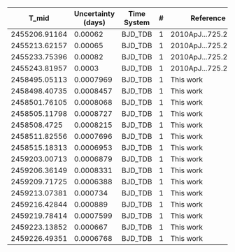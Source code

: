 |T_mid        |Uncertainty (days)|Time System|#  |Reference           |
|-------------|------------------|-----------|---|--------------------|
|2455206.91164|0.00062           |BJD_TDB    |1  |2010ApJ...725.2017K |
|2455213.62157|0.00065           |BJD_TDB    |1  |2010ApJ...725.2017K |
|2455233.75396|0.00082           |BJD_TDB    |1  |2010ApJ...725.2017K |
|2455243.81957|0.0003            |BJD_TDB    |1  |2010ApJ...725.2017K |
|2458495.05113|0.0007969         |BJD_TDB    |1  |This work           |
|2458498.40735|0.0008457         |BJD_TDB    |1  |This work           |
|2458501.76105|0.0008068         |BJD_TDB    |1  |This work           |
|2458505.11798|0.0008727         |BJD_TDB    |1  |This work           |
|2458508.4725 |0.0008215         |BJD_TDB    |1  |This work           |
|2458511.82556|0.0007696         |BJD_TDB    |1  |This work           |
|2458515.18313|0.0006953         |BJD_TDB    |1  |This work           |
|2459203.00713|0.0006879         |BJD_TDB    |1  |This work           |
|2459206.36149|0.0008331         |BJD_TDB    |1  |This work           |
|2459209.71725|0.0006388         |BJD_TDB    |1  |This work           |
|2459213.07381|0.000734          |BJD_TDB    |1  |This work           |
|2459216.42844|0.000889          |BJD_TDB    |1  |This work           |
|2459219.78414|0.0007599         |BJD_TDB    |1  |This work           |
|2459223.13852|0.000667          |BJD_TDB    |1  |This work           |
|2459226.49351|0.0006768         |BJD_TDB    |1  |This work           |
